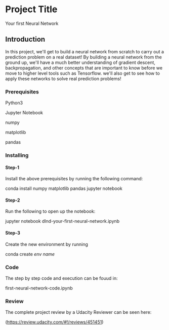 # Project Title

Your first Neural Network

## Introduction

In this project, we'll get to build a neural network from scratch to carry out a prediction problem on a real dataset! By building a neural network from the ground up, we'll have a much better understanding of gradient descent, backpropagation, and other concepts that are important to know before we move to higher level tools such as Tensorflow. we'll also get to see how to apply these networks to solve real prediction problems!

### Prerequisites

Python3

Jupyter Notebook

numpy

matplotlib 

pandas

### Installing

#### Step-1

Install the above prerequisites by running the following command:

conda install numpy matplotlib pandas jupyter notebook

#### Step-2

Run the following to open up the notebook:

jupyter notebook dlnd-your-first-neural-network.ipynb

#### Step-3

Create the new environment by running

conda create *env name*

### Code

The step by step code and execution can be fouud in:

first-neural-network-code.ipynb

### Review

The complete project review by a Udacity Reviewer can be seen here:

(https://review.udacity.com/#!/reviews/451451)





